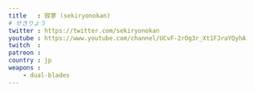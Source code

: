 ```yaml
---
title   : 寂寥 (sekiryonokan)
# せきりょう
twitter : https://twitter.com/sekiryonokan
youtube : https://www.youtube.com/channel/UCvF-2rOg3r_Xt1FJraYQyhA
twitch  :
patreon :
country : jp
weapons :
    - dual-blades
---
```


